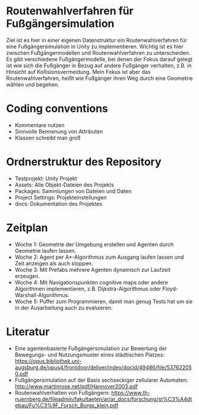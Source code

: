 # Routenwahlverfahren für Fußgängersimulation 

Ziel ist es hier in einer eigenen Datenstruktur ein Routenwahlverfahren für eine Fußgängersimulation in Unity zu implementieren. Wichtig ist es hier zwischen Fußgängermodellen und Routenwahlverfahren zu unterscheiden. Es gibt verschiedene Fußgängermodelle, bei denen der Fokus darauf gelegt ist wie sich die Fußgänger in Bezug auf andere Fußgänger verhalten, z.B. in Hinsicht auf Kollisionsvermeidung. Mein Fokus ist aber das Routenwahlverfahren, heißt wie Fußgänger ihren Weg durch eine Geometrie wählen und begehen. 

# Coding conventions

- Kommentare nutzen
- Sinnvolle Bennenung von Attributen
- Klassen schreibt man groß

# Ordnerstruktur des Repository

- Testprojekt: Unity Projekt
- Assets: Alle Objekt-Dateien des Projekts
- Packages: Sammlungen von Dateien und Daten
- Project Settings: Projekteinstellungen
- docs: Dokumentation des Projektes

# Zeitplan
- Woche 1: Geometrie der Umgebung erstellen und Agenten durch Geometrie laufen lassen.
- Woche 2: Agent per A*-Algorithmus zum Ausgang laufen lassen und Zeit anzeigen als auch stoppen.
- Woche 3: Mit Prefabs mehrere Agenten dynamisch zur Laufzeit erzeugen.
- Woche 4: Mit Navigationspunkten cognitive maps oder andere Algorithmen implementieren, z.B. Dijkstra-Algorithmus oder Floyd-Warshall-Algorithmus.
- Woche 5: Puffer zum Programmieren, damit man genug Tests hat um sie in der Ausarbeitung auch zu evaluieren.

# Literatur
- Eine agentenbasierte Fußgängersimulation zur Bewertung der Bewegungs- und Nutzungsmuster eines städtischen Platzes: https://opus.bibliothek.uni-augsburg.de/opus4/frontdoor/deliver/index/docId/49486/file/537622050.pdf
- Fußgängersimulation auf der Basis sechseckiger zellularer Automaten: http://www.martinrose.net/pdf/Hannover2003.pdf
- Routenwahlverhalten von Fußgängern: https://www.th-nuernberg.de/fileadmin/fakultaeten/ar/ar_docs/forschung/st%C3%A4dtebau/Fu%C3%9F_Forsch_Burgs_klein.pdf
